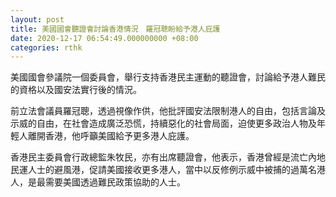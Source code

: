 ```yaml
---
layout: post
title: 美國國會聽證會討論香港情況　羅冠聰盼給予港人庇護
date: 2020-12-17 06:54:49.000000000 +08:00
categories: rthk
---
```


美國國會參議院一個委員會，舉行支持香港民主運動的聽證會，討論給予港人難民的資格以及國安法實行後的情況。

前立法會議員羅冠聰，透過視像作供，他批評國安法限制港人的自由，包括言論及示威的自由，在社會造成廣泛恐慌，持續惡化的社會局面，迫使更多政治人物及年輕人離開香港，他呼籲美國給予更多港人庇護。

香港民主委員會行政總監朱牧民，亦有出席聽證會，他表示，香港曾經是流亡內地民運人士的避風港，促請美國接收更多港人，當中以反修例示威中被捕的過萬名港人，是最需要美國透過難民政策協助的人士。
